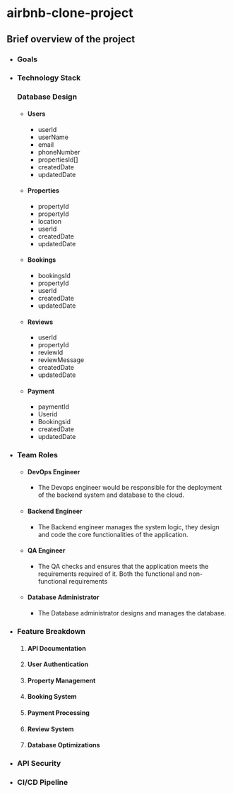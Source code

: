 # airbnb-clone-project

## Brief overview of the project

- ### Goals

- ### Technology Stack

  ### Database Design
  - #### Users
    - userId
    - userName
    - email
    - phoneNumber
    - propertiesId[]
    - createdDate
    - updatedDate

  - #### Properties
    - propertyId
    - propertyId
    - location
    - userId
    - createdDate
    - updatedDate

  - #### Bookings
    - bookingsId
    - propertyId
    - userId
    - createdDate
    - updatedDate

  - #### Reviews
    - userId
    - propertyId
    - reviewId
    - reviewMessage
    - createdDate
    - updatedDate

  - #### Payment
    - paymentId
    - Userid
    - Bookingsid
    - createdDate
    - updatedDate


- ### Team Roles
    - #### DevOps Engineer
        - The Devops engineer would be responsible for the deployment of the backend system and database to the cloud.

    - #### Backend Engineer
        - The Backend engineer manages the system logic, they design and code the core functionalities of the application.

    - #### QA Engineer
        - The QA checks and ensures that the application meets the requirements required of it. Both the functional and non-functional requirements

    - #### Database Administrator
        - The Database administrator designs and manages the database.


- ### Feature Breakdown
    1. #### API Documentation

    2. #### User Authentication

    3. #### Property Management

    4. #### Booking System

    5. #### Payment Processing

    6. #### Review System

    7. #### Database Optimizations
    
- ### API Security

- ### CI/CD Pipeline